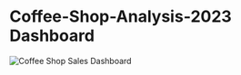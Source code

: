 # Coffee-Shop-Analysis-2023 Dashboard

![Coffee Shop Sales Dashboard](https://github.com/user-attachments/assets/41907286-61f0-469f-9cca-14ac4ca2fa45)
